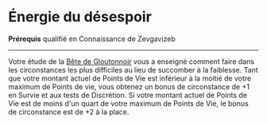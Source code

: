 # Énergie du désespoir

<p><span><strong>Prérequis</strong> qualifié en Connaissance de Zevgavizeb<br></span></p>
<hr>
<p>Votre étude de la <a href="https://2e.aonprd.com/Deities.aspx?ID=82">Bête de Gloutonnoir</a> vous a enseigné comment faire dans les circonstances les plus difficiles au lieu de succomber à la faiblesse. Tant que votre montant actuel de Points de Vie est inférieur à la moitié de votre maximum de Points de vie, vous obtenez un bonus de circonstance de +1 en Survie et aux tests de Discrétion. Si votre montant actuel de Points de Vie est de moins d'un quart de votre maximum de Points de Vie, le bonus de circonstance est de +2 à la place.&nbsp;</p>